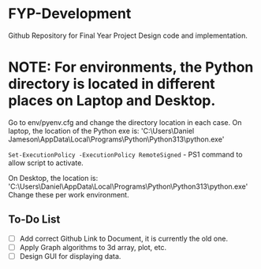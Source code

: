 # FYP-Development
Github Repository for Final Year Project Design code and implementation.

# NOTE: For environments, the Python directory is located in different places on Laptop and Desktop.
Go to env/pyenv.cfg and change the directory location in each case. On laptop, the location of the Python exe is:
'C:\Users\Daniel Jameson\AppData\Local\Programs\Python\Python313\python.exe'

`Set-ExecutionPolicy -ExecutionPolicy RemoteSigned` - PS1 command to allow script to activate.

On Desktop, the location is:
'C:\Users\Daniel\AppData\Local\Programs\Python\Python313\python.exe'
Change these per work environment.

## To-Do List
- [ ] Add correct Github Link to Document, it is currently the old one.
- [ ] Apply Graph algorithms to 3d array, plot, etc.
- [ ] Design GUI for displaying data.